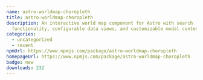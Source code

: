 ```yaml
---
name: astro-worldmap-choropleth
title: astro-worldmap-choropleth
description: An interactive world map component for Astro with search
  functionality, configurable data views, and customizable modal content.
categories:
  - uncategorized
  - recent
npmUrl: https://www.npmjs.com/package/astro-worldmap-choropleth
homepageUrl: https://www.npmjs.com/package/astro-worldmap-choropleth
badge: new
downloads: 232
---
```

